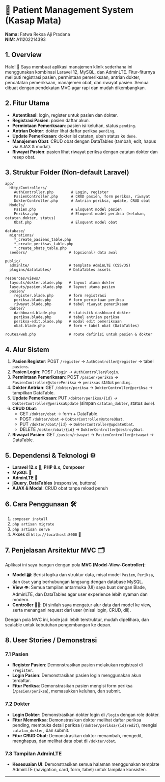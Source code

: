 # 🏥 Patient Management System (Kasap Mata)

**Nama:** Fatwa Reksa Aji Pradana  
**NIM:** A11202214393

## 1. Overview
Halo! 👋 Saya membuat aplikasi manajemen klinik sederhana ini menggunakan kombinasi Laravel 12, MySQL, dan AdminLTE. Fitur-fiturnya meliputi registrasi pasien, permintaan pemeriksaan, antrian dokter, pencatatan pemeriksaan, manajemen obat, dan riwayat pasien. Semua dibuat dengan pendekatan MVC agar rapi dan mudah dikembangkan.

## 2. Fitur Utama
- **Autentikasi**: login, register untuk pasien dan dokter.
- **Registrasi Pasien**: pasien daftar akun.
- **Permintaan Pemeriksaan**: pasien isi keluhan, status `pending`.
- **Antrian Dokter**: dokter lihat daftar periksa `pending`.
- **Update Pemeriksaan**: dokter isi catatan, ubah status ke `done`.
- **Manajemen Obat**: CRUD obat dengan DataTables (tambah, edit, hapus via AJAX & modal).
- **Riwayat Pasien**: pasien lihat riwayat periksa dengan catatan dokter dan resep obat.

## 3. Struktur Folder (Non-default Laravel)
```
app/
  Http/Controllers/
    AuthController.php        # Login, register
    PasienController.php      # CRUD pasien, form periksa, riwayat
    DokterController.php      # Antrian periksa, update, CRUD obat
  Models/
    Pasien.php                # Eloquent model pasien
    Periksa.php               # Eloquent model periksa (keluhan, catatan_dokter, status)
    Obat.php                  # Eloquent model obat

database/
  migrations/
    *_create_pasiens_table.php
    *_create_periksas_table.php
    *_create_obats_table.php
  seeders/                   # (opsional) data awal

public/
  adminlte/                  # template AdminLTE (CSS/JS)
  plugins/datatables/        # DataTables assets

resources/views/
  layouts/dokter.blade.php   # layout utama dokter
  layouts/pasien.blade.php   # layout utama pasien
  pasien/
    register.blade.php       # form registrasi
    periksa.blade.php        # form permintaan periksa
    riwayat.blade.php        # tabel riwayat pemeriksaan
  dokter/
    dashboard.blade.php      # statistik dashboard dokter
    periksa.blade.php        # tabel antrian periksa
    periksa-edit.blade.php   # modal edit pemeriksaan
    obat.blade.php           # form + tabel obat (DataTables)

routes/web.php               # route definisi untuk pasien & dokter
```

## 4. Alur Sistem
1. **Pasien Register**: POST `/register` → `AuthController@register` → tabel `pasiens`.
2. **Pasien Login**: POST `/login` → `AuthController@login`.
3. **Permintaan Pemeriksaan**: POST `/pasien/periksa` → `PasienController@storePeriksa` → `periksas` status `pending`.
4. **Dokter Antrian**: GET `/dokter/periksa` → `DokterController@periksa` → tampilkan DataTable.
5. **Update Pemeriksaan**: PUT `/dokter/periksa/{id}` → `DokterController@periksaUpdate` (simpan `catatan_dokter`, status `done`).
6. **CRUD Obat**: 
   - GET `/dokter/obat` → form + DataTable.
   - POST `/dokter/obat` → `DokterController@storeObat`.
   - PUT `/dokter/obat/{id}` → `DokterController@updateObat`.
   - DELETE `/dokter/obat/{id}` → `DokterController@destroyObat`.
7. **Riwayat Pasien**: GET `/pasien/riwayat` → `PasienController@riwayat` → DataTable.

## 5. Dependensi & Teknologi ⚙️
- **Laravel 12.x** 🚀, **PHP 8.x**, **Composer**
- **MySQL** 🐬
- **AdminLTE** 🎨
- **jQuery**, **DataTables** (responsive, buttons)
- **AJAX & Modal**: CRUD obat tanpa reload penuh

## 6. Cara Penggunaan 🛠️
1. `composer install`
2. `php artisan migrate`
3. `php artisan serve`
4. Akses di `http://localhost:8000` 🚦

## 7. Penjelasan Arsitektur MVC 🗂️

Aplikasi ini saya bangun dengan pola **MVC (Model-View-Controller)**:
- **Model** 🗃️: Berisi logika dan struktur data, misal model `Pasien`, `Periksa`, dan `Obat` yang berhubungan langsung dengan database MySQL.
- **View** 👁️: Semua tampilan antarmuka (UI) saya buat dengan Blade, AdminLTE, dan DataTables agar user experience lebih nyaman dan modern.
- **Controller** 🧑‍💻: Di sinilah saya mengatur alur data dari model ke view, serta menangani request dari user (misal login, CRUD, dll).

Dengan pola MVC ini, kode jadi lebih terstruktur, mudah dipelihara, dan scalable untuk kebutuhan pengembangan ke depan.

## 8. User Stories / Demonstrasi

### 7.1 Pasien
- **Register Pasien**: Demonstrasikan pasien melakukan registrasi di `/register`.
- **Login Pasien**: Demonstrasikan pasien login menggunakan akun terdaftar.
- **Fitur Periksa**: Demonstrasikan pasien mengisi form periksa (`/pasien/periksa`), memasukkan keluhan, dan submit.

### 7.2 Dokter
- **Login Dokter**: Demonstrasikan dokter login di `/login` dengan role dokter.
- **Fitur Memeriksa**: Demonstrasikan dokter melihat daftar periksa pending, membuka detail periksa (`/dokter/periksa/{id}/edit`), mengisi `catatan_dokter`, dan submit.
- **Fitur CRUD Obat**: Demonstrasikan doktor menambah, mengedit, menghapus, dan melihat data obat di `/dokter/obat`.

### 7.3 Tampilan AdminLTE
- **Kesesuaian UI**: Demonstrasikan semua halaman menggunakan template AdminLTE (navigation, card, form, tabel) untuk tampilan konsisten.

---